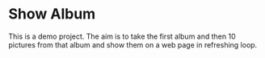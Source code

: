 # Show Album

This is a demo project.  The aim is to take the first album and then 10 pictures from that album and show them on a web page in refreshing loop.

